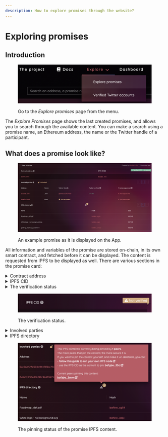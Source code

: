 ```yaml
---
description: How to explore promises through the website?
---
```


# Exploring promises

## Introduction

<figure><img src="../.gitbook/assets/image (2) (1).png" alt="How to reach the &#x27;Explore promises&#x27; page from the website"><figcaption><p>Go to the <em>Explore promises</em> page from the menu.</p></figcaption></figure>

The _Explore Promises_ page shows the last created promises, and allows you to search through the available content. You can make a search using a promise name, an Ethereum address, the name or the Twitter handle of a participant.

## What does a promise look like?

<figure><img src="../.gitbook/assets/image (1) (1).png" alt="An example of promise as it is displayed on the website"><figcaption><p>An example promise as it is displayed on the App.</p></figcaption></figure>

All information and variables of the promise are stored on-chain, in its own smart contract, and fetched before it can be displayed. The content is requested from IPFS to be displayed as well. There are various sections in the promise card:

<details>

<summary>Contract address</summary>

The address of the contract, generated by the factory when the promise was created. It holds all information, and only its participants can interact with it.

</details>

<details>

<summary>IPFS CID</summary>

The IPFS hash pointing to the content uploaded by the creator of the promise.

</details>

<details>

<summary>The verification status</summary>

Shown as a Ribbon, the verification status is the result of the request to the Chainlink External Adapter, to verify the issuance of the promise, and therefore the reliability of the provided links (cf. [ipfs-and-arweave-verification.md](../chainlink-external-adapters/ipfs-and-arweave-verification.md "mention")).

It can hold various states:

_****_:hourglass: <mark style="color:red;">**Verification pending...**</mark>

\-> The promise was just created, and it is not yet verified.

❌ __ <mark style="color:red;">**Not verified**</mark>

\-> The External Adapter could not verify the promise, which means that it was not created through the App. Therefore, the source of the IPFS CID & Arweave ID cannot be insured.

****:white\_check\_mark: **Verified (IPFS)**

\-> The promise was created using the App. Thus, a deal was made for us to pick up (pin) the content of the promise, through the Filecoin network (cf. [sending-to-the-ipfs-network.md](../ipfs-and-arweave/sending-to-the-ipfs-network.md "mention")).

****:white\_check\_mark: **Verified (IPFS & Arweave)**

\-> Everything mentioned above + the content was _zipped_ and sent permanently to the Arweave blockchain, using Bundlr. The archive can be downloaded from Arweave by clicking a link, shown when hovering on the badge.

</details>

<figure><img src="../.gitbook/assets/image (1).png" alt="A Ribbon badge showing the verification status of the promise."><figcaption><p>The verification status.</p></figcaption></figure>

<details>

<summary>Involved parties</summary>

A lock is shown in the header, stating either _Locked_ or _Unlocked._

_****_:unlock: <mark style="color:red;">**Unlocked**</mark>

\-> The default status: the promise is still being edited by the participants ; they can add new members to the contract, and approve it. Each time a new participant is added, the approvals are revoked, so everyone can approve it again with the new organization. Once all participants have approved, the promise can finally be locked.

****:closed\_lock\_with\_key: ** **<mark style="color:red;">**Locked**</mark>

\-> The promise has been locked by a participant. None can be added anymore, and the approvals cannot be revoked. The participants can still verify their Twitter handle.

The table shows the following sections for each user - the first one being the creator of the promise:

* **Address**: the Ethereum address of the user ; if they approved the promise, they used this provided address to perform the transaction.
* **Name**: a name chosen by the author of the promise for each participant.
* **Twitter handle**: a handle provided by the author of the promise ; it is not required, yet highly recommended.
* **Twitter verified**: any handle can be provided during the promise creation ; if this section shows "<mark style="color:green;">✓ Yes</mark>", it means the ownership of this account was verified for the associated Ethereum address.
* **Promise approved**: whether this participant has approved the promise or not, meaning both approving what is included, and corroborating they own this Ethereum address.

__

</details>

<details>

<summary>IPFS directory</summary>

Right in the header is a <img src="../.gitbook/assets/sitemap-solid.svg" alt="" data-size="line"> icon. It will show the IPFS status of the promise, disclaiming how much peers are currently pinning the content. It also provides its ID, so users can choose to pin this specific content and contribute to making it persistent.

The IPFS directory is displayed just below. If it includes only a PDF, it will be directly embedded. If there are multiple files and/or folders, one can browse through folders in the usual way, and open files by clicking them.

</details>

<figure><img src="../.gitbook/assets/image.png" alt="The message shown with peers pinning the IPFS content of a promise."><figcaption><p>The pinning status of the promise IPFS content.</p></figcaption></figure>
